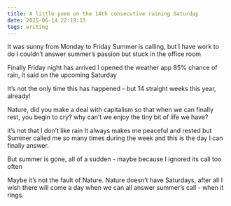 ```yaml
---
title: A little poem on the 14th consecutive raining Saturday
date: 2025-06-14 22:19:13
tags: writing
---
```


It was sunny from Monday to Friday
Summer is calling, but I have work to do
I couldn’t answer summer’s passion
but stuck in the office room

Finally Friday night has arrived
I opened the weather app
85% chance of rain, it said
on the upcoming Saturday

It’s not the only time this has happened -
but 14 straight weeks this year,
already!

Nature, did you make a deal with capitalism
so that when we can finally rest, you begin to cry?
why can’t we enjoy the tiny bit of life we have?

it’s not that I don’t like rain
It always makes me peaceful and rested
but Summer called me so many times during the week
and this is the day I can finally answer.

But summer is gone, all of a sudden - 
maybe because I ignored its call too often

Maybe it’s not the fault of Nature.
Nature doesn’t have Saturdays, after all
I wish there will come a day
when we can all answer summer’s call - 
when it rings.